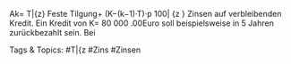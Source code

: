 Ak= T|{z}
Feste Tilgung+ (K−(k−1)·T)·p
100| {z }
Zinsen auf verbleibenden Kredit.
Ein Kredit von K= 80 000 .00Euro soll beispielsweise in 5 Jahren zurückbezahlt sein. Bei

   Tags & Topics:
   #T|{z
   #Zins
   #Zinsen